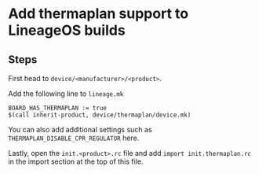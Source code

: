 # Add thermaplan support to LineageOS builds

## Steps
First head to `device/<manufacturer>/<product>`.

Add the following line to `lineage.mk`
```
BOARD_HAS_THERMAPLAN := true
$(call inherit-product, device/thermaplan/device.mk)
```

You can also add additional settings such as `THERMAPLAN_DISABLE_CPR_REGULATOR` here.

Lastly, open the `init.<product>.rc` file and add `import init.thermaplan.rc` in the import section at the top of this file.
